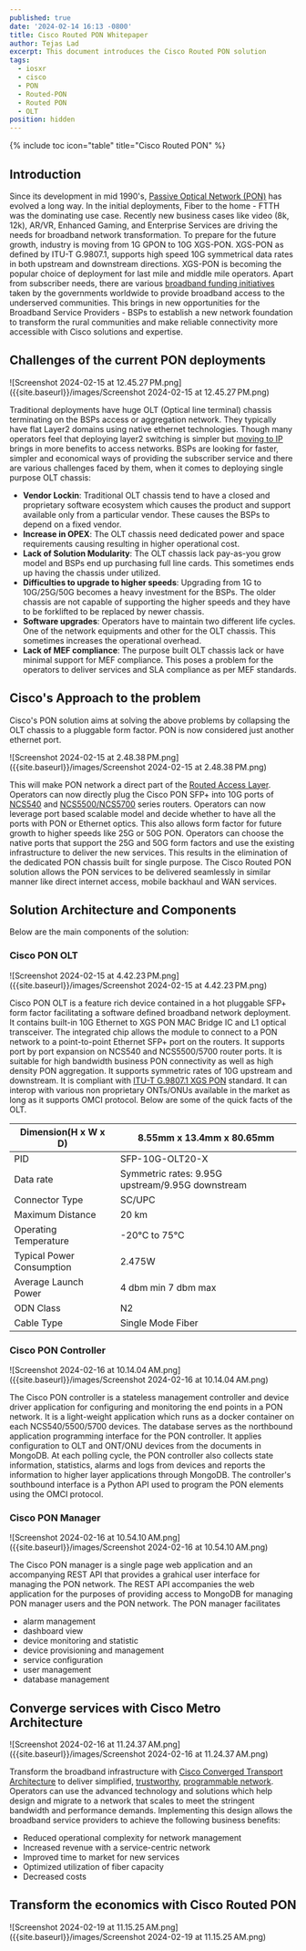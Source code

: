 ```yaml
---
published: true
date: '2024-02-14 16:13 -0800'
title: Cisco Routed PON Whitepaper
author: Tejas Lad
excerpt: This document introduces the Cisco Routed PON solution
tags:
  - iosxr
  - cisco
  - PON
  - Routed-PON
  - Routed PON
  - OLT
position: hidden
---
```

{% include toc icon="table" title="Cisco Routed PON" %}

## Introduction

Since its development in mid 1990's, [Passive Optical Network (PON)](https://www.cisco.com/c/en/us/products/switches/what-is-passive-optical-networking.html) has evolved a long way. In the initial deployments, Fiber to the home - FTTH was the dominating use case. Recently new business cases like video (8k, 12k), AR/VR, Enhanced Gaming, and Enterprise Services are driving the needs for broadband network transformation. To prepare for the future growth, industry is moving from 1G GPON to 10G XGS-PON. XGS-PON as defined by ITU-T G.9807.1, supports high speed 10G symmetrical data rates in both upstream and downstream directions. XGS-PON is becoming the popular choice of deployment for last mile and middle mile operators. Apart from subscriber needs, there are various [broadband funding initiatives](https://www-author.cisco.com/content/en/us/solutions/service-provider/rural-broadband.html?wcmmode=disabled) taken by the governments worldwide to provide broadband access to the underserved communities. This brings in new opportunities for the Broadband Service Providers - BSPs to establish a new network foundation to transform the rural communities and make reliable connectivity more accessible with Cisco solutions and expertise.

## Challenges of the current PON deployments

![Screenshot 2024-02-15 at 12.45.27 PM.png]({{site.baseurl}}/images/Screenshot 2024-02-15 at 12.45.27 PM.png)

Traditional deployments have huge OLT (Optical line terminal) chassis terminating on the BSPs access or aggregation network. They typically have flat Layer2 domains using native ethernet technologies. Though many operators feel that deploying layer2 switching is simpler but [moving to IP](https://xrdocs.io/design/blogs/2023-11-15-routed-access-for-rural-broadband/) brings in more benefits to access networks. BSPs are looking for faster, simpler and economical ways of providing the subscriber service and there are various challenges faced by them, when it comes to deploying single purpose OLT chassis:

- **Vendor Lockin**: Traditional OLT chassis tend to have a closed and proprietary software ecosystem which causes the product and support available only from a particular vendor. These causes the BSPs to depend on a fixed vendor.
- **Increase in OPEX**: The OLT chassis need dedicated power and space requirements causing resulting in higher operational cost.
- **Lack of Solution Modularity**: The OLT chassis lack pay-as-you grow model and BSPs end up purchasing full line cards. This sometimes ends up having the chassis under utilized.  
- **Difficulties to upgrade to higher speeds**: Upgrading from 1G to 10G/25G/50G becomes a heavy investment for the BSPs. The older chassis are not capable of supporting the higher speeds and they have to be forklifted to be replaced by newer chassis.
- **Software upgrades**: Operators have to maintain two different life cycles. One of the network equipments and other for the OLT chassis. This sometimes increases the operational overhead.
- **Lack of MEF compliance**: The purpose built OLT chassis lack or have minimal support for MEF compliance. This poses a problem for the operators to deliver services and SLA compliance as per MEF standards.


## Cisco's Approach to the problem

Cisco's PON solution aims at solving the above problems by collapsing the OLT chassis to a pluggable form factor. PON is now considered just another ethernet port.

![Screenshot 2024-02-15 at 2.48.38 PM.png]({{site.baseurl}}/images/Screenshot 2024-02-15 at 2.48.38 PM.png)

This will make PON network a direct part of the [Routed Access Layer](https://xrdocs.io/design/blogs/2023-11-15-routed-access-for-rural-broadband/). Operators can now directly plug the Cisco PON SFP+ into 10G ports of [NCS540](https://www.cisco.com/c/en/us/products/routers/network-convergence-system-540-series-routers/index.html) and [NCS5500/NCS5700](https://www.cisco.com/c/en/us/products/routers/network-convergence-system-5500-series/index.html) series routers. Operators can now leverage port based scalable model and decide whether to have all the ports with PON or Ethernet optics. This also allows form factor for future growth to higher speeds like 25G or 50G PON. Operators can choose the native ports that support the 25G and 50G form factors and use the existing infrastructure to deliver the new services. This results in the elimination of the dedicated PON chassis built for single purpose. The Cisco Routed PON solution allows the PON services to be delivered seamlessly in similar manner like direct internet access, mobile backhaul and WAN services.

## Solution Architecture and Components 

Below are the main components of the solution:


### Cisco PON OLT

![Screenshot 2024-02-15 at 4.42.23 PM.png]({{site.baseurl}}/images/Screenshot 2024-02-15 at 4.42.23 PM.png)


Cisco PON OLT is a feature rich device contained in a hot pluggable SFP+ form factor facilitating a software defined broadband network deployment. It contains built-in 10G Ethernet to XGS PON MAC Bridge IC and L1 optical transceiver. The integrated chip allows the module to connect to a PON network to a point-to-point Ethernet SFP+ port on the routers. It supports port by port expansion on NCS540 and NCS5500/5700 router ports. It is suitable for high bandwidth business PON connectivity as well as high density PON aggregation. It supports symmetric rates of 10G upstream and downstream. It is compliant with [ITU-T G.9807.1 XGS PON](https://www.itu.int/rec/T-REC-G.9807.1) standard. It can interop with various non proprietary ONTs/ONUs available in the market as long as it supports OMCI protocol. Below are some of the quick facts of the OLT.

| Dimension(H x W x D)      | 8.55mm x 13.4mm x 80.65mm                        |
|---------------------------|--------------------------------------------------|
| PID                       | SFP-10G-OLT20-X                                  |
| Data rate                 | Symmetric rates: 9.95G upstream/9.95G downstream |
| Connector Type            | SC/UPC                                           |
| Maximum Distance          | 20 km                                            |
| Operating Temperature     | -20°C to 75°C                                    |
| Typical Power Consumption | 2.475W                                           |
| Average Launch Power      | 4 dbm min 7 dbm max                              |
| ODN Class                 | N2                                               |
| Cable Type                | Single Mode Fiber                                |


### Cisco PON Controller

![Screenshot 2024-02-16 at 10.14.04 AM.png]({{site.baseurl}}/images/Screenshot 2024-02-16 at 10.14.04 AM.png)

The Cisco PON controller is a stateless management controller and device driver application for configuring and monitoring the end points in a PON network. It is a light-weight application which runs as a docker container on each NCS540/5500/5700 devices. The database serves as the northbound application programming interface for the PON controller. It applies configuration to OLT and ONT/ONU devices from the documents in MongoDB. At each polling cycle, the PON controller also collects state information, statistics, alarms and logs from devices and reports the information to higher layer applications through MongoDB. The controller's southbound interface is a Python API used to program the PON elements using the OMCI protocol. 

### Cisco PON Manager

![Screenshot 2024-02-16 at 10.54.10 AM.png]({{site.baseurl}}/images/Screenshot 2024-02-16 at 10.54.10 AM.png)

The Cisco PON manager is a single page web application and an accompanying REST API that provides a grahical user interface for managing the PON network. The REST API accompanies the web application for the purposes of providing access to MongoDB for managing PON manager users and the PON network. The PON manager facilitates 
 - alarm management
 - dashboard view
 - device monitoring and statistic
 - device provisioning and management
 - service configuration
 - user management 
 - database management

## Converge services with Cisco Metro Architecture

![Screenshot 2024-02-16 at 11.24.37 AM.png]({{site.baseurl}}/images/Screenshot 2024-02-16 at 11.24.37 AM.png)

Transform the broadband infrastructure with [Cisco Converged Transport Architecture](https://www.cisco.com/c/en/us/solutions/collateral/service-provider/converged-sdn-transport/solution-overview-c22-744219.html) to deliver simplified, [trustworthy](https://www.cisco.com/c/en/us/about/trust-center/technology-built-in-security.html#~trustworthysolutionsfeatures), [programmable network](https://www.cisco.com/c/en/us/solutions/segment-routing.html#~segment-routing-basics). Operators can use the advanced technology and solutions which help design and migrate to a network that scales to meet the stringent bandwidth and performance demands. Implementing this design allows the broadband service providers to achieve the following business benefits: 

- Reduced operational complexity for network management
- Increased revenue with a service-centric network
- Improved time to market for new services
- Optimized utilization of fiber capacity
- Decreased costs


## Transform the economics with Cisco Routed PON

![Screenshot 2024-02-19 at 11.15.25 AM.png]({{site.baseurl}}/images/Screenshot 2024-02-19 at 11.15.25 AM.png)

